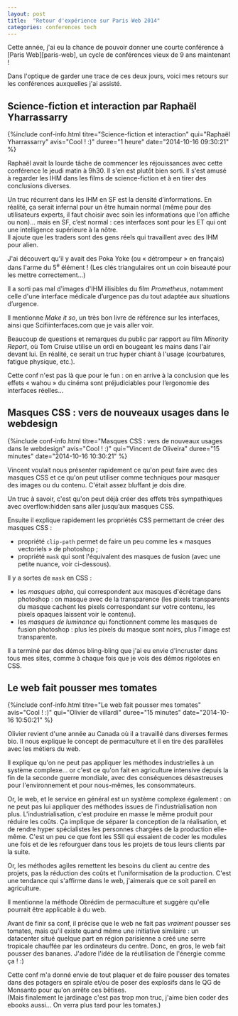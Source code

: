 ```yaml
---
layout: post
title:  "Retour d'expérience sur Paris Web 2014"
categories: conferences tech
---
```


Cette année, j'ai eu la chance de pouvoir donner une courte conférence à [Paris Web][paris-web], un cycle de conférences vieux de 9 ans maintenant !

Dans l'optique de garder une trace de ces deux jours, voici mes retours sur les conférences auxquelles j'ai assisté.

## Science-fiction et interaction par Raphaël Yharrassarry

{%include conf-info.html titre="Science-fiction et interaction" qui="Raphaël Yharrassarry" avis="Cool ! :)" duree="1 heure" date="2014-10-16 09:30:21" %}

Raphaël avait la lourde tâche de commencer les réjouissances avec cette conférence le jeudi matin à 9h30. Il s'en est plutôt bien sorti. Il s'est amusé à regarder les IHM dans les films de science-fiction et à en tirer des conclusions diverses.

Un truc récurrent dans les IHM en SF est la densité d’informations. En réalité, ça serait infernal pour un être humain normal (même pour des utilisateurs experts, il faut choisir avec soin les informations que l'on affiche ou non)… mais en SF, c’est normal : ces interfaces sont pour les ET qui ont une intelligence supérieure à la nôtre.  
Il ajoute que les traders sont des gens réels qui travaillent avec des IHM pour alien.

J'ai découvert qu'il y avait des Poka Yoke (ou « détrompeur » en français) dans l'arme du 5<sup>e</sup> élément ! (Les clés triangulaires ont un coin biseauté pour les mettre correctement…)

Il a sorti pas mal d'images d'IHM illisibles du film _Prometheus_, notamment celle d'une interface médicale d’urgence pas du tout adaptée aux situations d’urgence.

Il mentionne _Make it so_, un très bon livre de référence sur les interfaces, ainsi que Scifiinterfaces.com que je vais aller voir.

Beaucoup de questions et remarques du public par rapport au film _Minority Report_, où Tom Cruise utilise un ordi en bougeant les mains dans l'air devant lui. En réalité, ce serait un truc hyper chiant à l'usage (courbatures, fatigue physique, etc.).

Cette conf n'est pas là que pour le fun : on en arrive à la conclusion que les effets « wahou » du cinéma sont préjudiciables pour l’ergonomie des interfaces réelles…

## Masques CSS : vers de nouveaux usages dans le webdesign

{%include conf-info.html titre="Masques CSS : vers de nouveaux usages dans le webdesign" avis="Cool ! :)" qui="Vincent de Oliveira" duree="15 minutes" date="2014-10-16 10:30:21" %}

Vincent voulait nous présenter rapidement ce qu'on peut faire avec des masques CSS et ce qu'on peut utiliser comme techniques pour masquer des images ou du contenu. C'était assez bluffant je dois dire.

Un truc à savoir, c'est qu'on peut déjà créer des effets très sympathiques avec overflow:hidden sans aller jusqu’aux masques CSS.

Ensuite il explique rapidement les propriétés CSS permettant de créer des masques CSS :
* propriété `clip-path` permet de faire un peu comme les « masques vectoriels » de photoshop ;
* propriété `mask` qui sont l'équivalent des masques de fusion (avec une petite nuance, voir ci-dessous).

Il y a sortes de `mask` en CSS :
* les _masques alpha_, qui correspondent aux masques d'écrétage dans photoshop : on masque avec de la transparence (les pixels transparents du masque cachent les pixels correspondant sur votre contenu, les pixels opaques laissent voir le contenu).
* les _masques de luminance_ qui fonctionnent comme les masques de fusion photoshop : plus les pixels du masque sont noirs, plus l'image est transparente.

Il a terminé par des démos bling-bling que j'ai eu envie d'incruster dans tous mes sites, comme à chaque fois que je vois des démos rigolotes en CSS.

## Le web fait pousser mes tomates

{%include conf-info.html
    titre="Le web fait pousser mes tomates"
    avis="Cool ! :)"
    qui="Olivier de villardi"
    duree="15 minutes"
    date="2014-10-16 10:50:21" %}


Olivier revient d'une année au Canada où il a travaillé dans diverses fermes bio. Il nous explique le concept de permaculture et il en tire des parallèles avec les métiers du web.

Il explique qu'on ne peut pas appliquer les méthodes industrielles à un système complexe… or c'est ce qu'on fait en agriculture intensive depuis la fin de la seconde guerre mondiale, avec des conséquences désastreuses pour l'environnement et pour nous-mêmes, les consommateurs.

Or, le web, et le service en général est un système complexe également : on ne peut pas lui appliquer des méthodes issues de l'industrialisation non plus. L'industrialisation, c'est produire en masse le même produit pour réduire les coûts. Ça implique de séparer la conception de la réalisation, et de rendre hyper spécialistes les personnes chargées de la production elle-même. C'est un peu ce que font les SSII qui essaient de coder les modules une fois et de les refourguer dans tous les projets de tous leurs clients par la suite.

Or, les méthodes agiles remettent les besoins du client au centre des projets, pas la réduction des coûts et l'uniformisation de la production. C'est une tendance qui s'affirme dans le web, j'aimerais que ce soit pareil en agriculture.

Il mentionne la méthode Obrédim de permaculture et suggère qu'elle pourrait être applicable à du web.

Avant de finir sa conf, il précise que le web ne fait pas _vraiment_ pousser ses tomates, mais qu'il existe quand même une initiative similaire : un datacenter situé quelque part en région parisienne a créé une serre tropicale chauffée par les ordinateurs du centre. Donc, en gros, le web fait pousser des bananes. J'adore l'idée de la réutilisation de l'énergie comme ça ! :)

Cette conf m'a donné envie de tout plaquer et de faire pousser des tomates dans des potagers en spirale et/ou de poser des explosifs dans le QG de Monsanto pour qu'on arrête ces bêtises.  
(Mais finalement le jardinage c'est pas trop mon truc, j'aime bien coder des ebooks aussi… On verra plus tard pour les tomates.)
